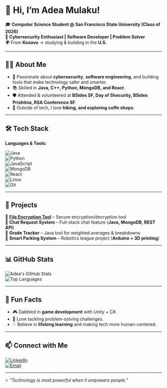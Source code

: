 # 💫 Hi, I’m Adea Mulaku!  

🎓 **Computer Science Student @ San Francisco State University (Class of 2026)**  
🔐 **Cybersecurity Enthusiast | Software Developer | Problem Solver**  
🌍 From **Kosovo** → studying & building in the **U.S.**  

---

## 👩‍💻 About Me  
- 🌟 Passionate about **cybersecurity**, **software engineering**, and building tools that make technology safer and smarter.  
- 📚 Skilled in **Java, C++, Python, MongoDB, and React**.  
- 🛡️ Attended & volunteered at **BSides SF, Day of Shecurity, BSides Prishtina, RSA Conference SF**.  
- 🌲 Outside of tech, I love **hiking, and exploring coffe shops**.  

---

## 🛠️ Tech Stack  

**Languages & Tools:**  

![Java](https://img.shields.io/badge/Java-ED8B00?style=for-the-badge&logo=openjdk&logoColor=white)   
![Python](https://img.shields.io/badge/Python-3776AB?style=for-the-badge&logo=python&logoColor=white)  
![JavaScript](https://img.shields.io/badge/JavaScript-F7DF1E?style=for-the-badge&logo=javascript&logoColor=black)  
![MongoDB](https://img.shields.io/badge/MongoDB-4EA94B?style=for-the-badge&logo=mongodb&logoColor=white)  
![React](https://img.shields.io/badge/React-20232A?style=for-the-badge&logo=react&logoColor=61DAFB)  
![Linux](https://img.shields.io/badge/Linux-FCC624?style=for-the-badge&logo=linux&logoColor=black)  
![Git](https://img.shields.io/badge/Git-F05032?style=for-the-badge&logo=git&logoColor=white)  

---

## 🚀 Projects  

🔹 [**File Encryption Tool**](https://github.com/adeamulaku/file-encryption-tool) – Secure encryption/decryption tool  
🔹 **Chat Request System** – Full-stack chat feature (**Java, MongoDB, REST API**)  
🔹 **Grade Tracker** – Java tool for weighted averages & breakdowns  
🔹 **Smart Parking System** – Robotics league project (**Arduino + 3D printing**)  

---

## 📊 GitHub Stats  

![Adea's GitHub Stats](https://github-readme-stats.vercel.app/api?username=adeamulaku&show_icons=true&theme=tokyonight)  
![Top Languages](https://github-readme-stats.vercel.app/api/top-langs/?username=adeamulaku&layout=compact&theme=tokyonight)  

---

## 🌟 Fun Facts  
- 🎮 Dabbled in **game development** with Unity + C#.  
- 🧩 Love tackling problem-solving challenges.  
- ✨ Believe in **lifelong learning** and making tech more human-centered.  

---

## 📫 Connect with Me  

[![LinkedIn](https://img.shields.io/badge/LinkedIn-0077B5?style=for-the-badge&logo=linkedin&logoColor=white)](https://www.linkedin.com/in/adeamulaku)  
[![Email](https://img.shields.io/badge/Email-D14836?style=for-the-badge&logo=gmail&logoColor=white)](mailto:adeamulaku02@gmail.com)  

---

⭐️ *“Technology is most powerful when it empowers people.”*  
